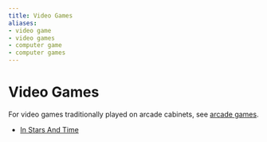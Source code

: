 ```yaml
---
title: Video Games
aliases:
- video game
- video games
- computer game
- computer games
---
```


# Video Games

For video games traditionally played on arcade cabinets, see [arcade games](arcade-games.md).

- [In Stars And Time](../notes/in-stars-and-time.md)
